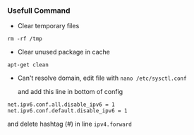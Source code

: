 ### Usefull Command
- Clear temporary files
```
rm -rf /tmp
```
- Clear unused package in cache
```
apt-get clean
```
- Can't resolve domain, edit file with `nano /etc/sysctl.conf`

  and
  add this line in bottom of config
```
net.ipv6.conf.all.disable_ipv6 = 1
net.ipv6.conf.default.disable_ipv6 = 1
```
  and delete hashtag (#) in line `ipv4.forward`
